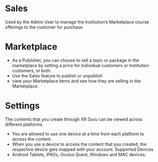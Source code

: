 
# Sales

Used by the Admin User to manage the Institution’s
Marketplace course offerings to the customer for
purchase.

# Marketplace
- As a Publisher, you can choose to sell a topic or package in the
marketplace by setting a price for Individual customers or
Institution customers, or both.
- Use the Sales feature to publish or unpublish
- view your Marketplace items and see how they are selling in the
Marketplace.


# Settings

The contents that you create through XR Guru can be
viewed across different platforms.

- You are allowed to use one device at a time from
each platform to access the content.
- When you use a device to access the content that
you created, the respective device gets mapped
with your account.
Supported Devices
- Android Tablets, iPADs, Oculus Quest,
Windows and MAC devices.
